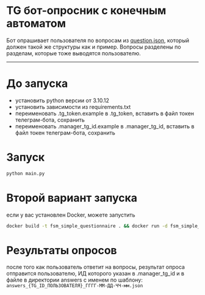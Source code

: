 # TG бот-опросник с конечным автоматом

Бот опрашивает пользователя по вопросам из [question.json](questions.json), который должен такой же структуры как и пример. Вопросы разделены по разделам, которые тоже выводятся пользователю.

---
# До запуска

- установить python версии от 3.10.12
- установить зависимости из requirements.txt
- переименовать .tg_token.example в .tg_token, вставить в файл токен телеграм-бота, сохранить
- переименовать .manager_tg_id.example в .manager_tg_id, вставить в файл токен телеграм-бота, сохранить

# Запуск
```bash
python main.py
```

# Второй вариант запуска
если у вас установлен Docker, можете запустить 

```bash
docker build -t fsm_simple_questionnaire . && docker run -d fsm_simple_questionnaire
```


# Результаты опросов

после того как пользователь ответит на вопросы, результат опроса отправится пользователю, ИД которого указан в .manager_tg_id и в файле в директории answers c именем по шаблону: `answers_{TG_ID_ПОЛЬЗОВАТЕЛЯ}_ГГГГ-ММ-ДД-ЧЧ-мм.json`